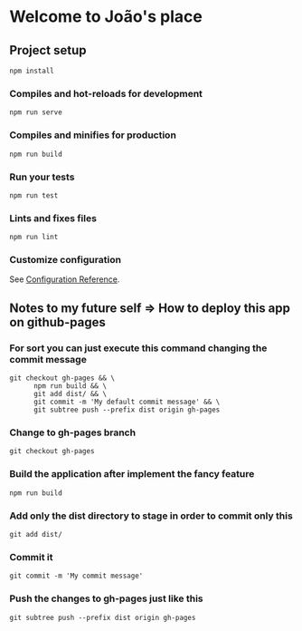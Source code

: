 # Welcome to João's place

## Project setup
```
npm install
```

### Compiles and hot-reloads for development
```
npm run serve
```

### Compiles and minifies for production
```
npm run build
```

### Run your tests
```
npm run test
```

### Lints and fixes files
```
npm run lint
```

###  Customize configuration
See [Configuration Reference](https://cli.vuejs.org/config/).

## Notes to my future self => How to deploy this app on github-pages

### For sort you can just execute this command changing the commit message
```
git checkout gh-pages && \
      npm run build && \
      git add dist/ && \
      git commit -m 'My default commit message' && \
      git subtree push --prefix dist origin gh-pages
```

### Change to gh-pages branch
```
git checkout gh-pages
```

### Build the application after implement the fancy feature
```
npm run build
```

### Add only the dist directory to stage in order to commit only this
```
git add dist/
```

### Commit it
```
git commit -m 'My commit message'
```

### Push the changes to gh-pages just like this
```
git subtree push --prefix dist origin gh-pages
```
